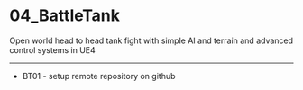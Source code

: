 # 04_BattleTank
Open world head to head tank fight with simple AI and terrain and advanced control systems in UE4

***************************************************************

* BT01 - setup remote repository on github
